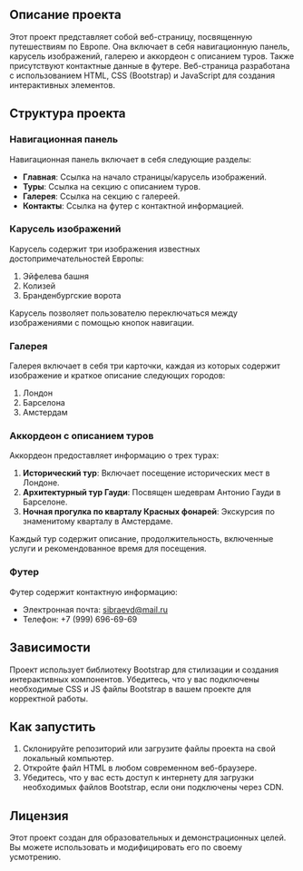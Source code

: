 ## Описание проекта

Этот проект представляет собой веб-страницу, посвященную путешествиям по Европе. Она включает в себя навигационную панель, карусель изображений, галерею и аккордеон с описанием туров. Также присутствуют контактные данные в футере. Веб-страница разработана с использованием HTML, CSS (Bootstrap) и JavaScript для создания интерактивных элементов.

## Структура проекта

### Навигационная панель

Навигационная панель включает в себя следующие разделы:

- **Главная**: Ссылка на начало страницы/карусель изображений.
- **Туры**: Ссылка на секцию с описанием туров.
- **Галерея**: Ссылка на секцию с галереей.
- **Контакты**: Ссылка на футер с контактной информацией.

### Карусель изображений

Карусель содержит три изображения известных достопримечательностей Европы:

1. Эйфелева башня
2. Колизей
3. Бранденбургские ворота

Карусель позволяет пользователю переключаться между изображениями с помощью кнопок навигации.

### Галерея

Галерея включает в себя три карточки, каждая из которых содержит изображение и краткое описание следующих городов:

1. Лондон
2. Барселона
3. Амстердам

### Аккордеон с описанием туров

Аккордеон предоставляет информацию о трех турах:

1. **Исторический тур**: Включает посещение исторических мест в Лондоне.
2. **Архитектурный тур Гауди**: Посвящен шедеврам Антонио Гауди в Барселоне.
3. **Ночная прогулка по кварталу Красных фонарей**: Экскурсия по знаменитому кварталу в Амстердаме.

Каждый тур содержит описание, продолжительность, включенные услуги и рекомендованное время для посещения.

### Футер

Футер содержит контактную информацию:

- Электронная почта: sibraevd@mail.ru
- Телефон: +7 (999) 696-69-69

## Зависимости
Проект использует библиотеку Bootstrap для стилизации и создания интерактивных компонентов. Убедитесь, что у вас подключены необходимые CSS и JS файлы Bootstrap в вашем проекте для корректной работы.

## Как запустить

1. Склонируйте репозиторий или загрузите файлы проекта на свой локальный компьютер.
2. Откройте файл HTML в любом современном веб-браузере.
3. Убедитесь, что у вас есть доступ к интернету для загрузки необходимых файлов Bootstrap, если они подключены через CDN.

## Лицензия

Этот проект создан для образовательных и демонстрационных целей. Вы можете использовать и модифицировать его по своему усмотрению.
 
